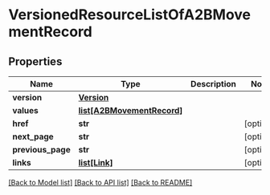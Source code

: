 # VersionedResourceListOfA2BMovementRecord


## Properties
Name | Type | Description | Notes
------------ | ------------- | ------------- | -------------
**version** | [**Version**](Version.md) |  | 
**values** | [**list[A2BMovementRecord]**](A2BMovementRecord.md) |  | 
**href** | **str** |  | [optional] 
**next_page** | **str** |  | [optional] 
**previous_page** | **str** |  | [optional] 
**links** | [**list[Link]**](Link.md) |  | [optional] 

[[Back to Model list]](../README.md#documentation-for-models) [[Back to API list]](../README.md#documentation-for-api-endpoints) [[Back to README]](../README.md)


